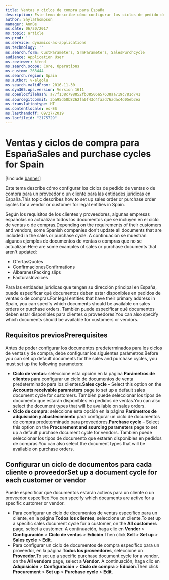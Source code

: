 ```yaml
---
title: Ventas y ciclos de compra para España
description: Este tema describe cómo configurar los ciclos de pedido de ventas o de compra para un proveedor o un cliente para las entidades jurídicas en España.
author: ShylaThompson
manager: AnnBe
ms.date: 06/20/2017
ms.topic: article
ms.prod: ''
ms.service: dynamics-ax-applications
ms.technology: ''
ms.search.form: CustParameters, SrmParameters, SalesPurchCycle
audience: Application User
ms.reviewer: kfend
ms.search.scope: Core, Operations
ms.custom: 263444
ms.search.region: Spain
ms.author: v-elgolu
ms.search.validFrom: 2016-11-30
ms.dyn365.ops.version: Version 1611
ms.openlocfilehash: a77f138c798852fb38506a57638aa719c781d741
ms.sourcegitcommit: 3ba95d50b8262fa0f43d4faad76adac4d05eb3ea
ms.translationtype: HT
ms.contentlocale: es-ES
ms.lasthandoff: 09/27/2019
ms.locfileid: "2175729"
---
```

# <a name="sales-and-purchase-cycles-for-spain"></a><span data-ttu-id="c2139-103">Ventas y ciclos de compra para España</span><span class="sxs-lookup"><span data-stu-id="c2139-103">Sales and purchase cycles for Spain</span></span>

[!include [banner](../includes/banner.md)]

<span data-ttu-id="c2139-104">Este tema describe cómo configurar los ciclos de pedido de ventas o de compra para un proveedor o un cliente para las entidades jurídicas en España.</span><span class="sxs-lookup"><span data-stu-id="c2139-104">This topic describes how to set up sales order or purchase order cycles for a vendor or customer for legal entities in Spain.</span></span>  

<span data-ttu-id="c2139-105">Según los requisitos de los clientes y proveedores, algunas empresas españolas no actualizan todos los documentos que se incluyen en el ciclo de ventas o de compras.</span><span class="sxs-lookup"><span data-stu-id="c2139-105">Depending on the requirements of their customers and vendors, some Spanish companies don't update all documents that are included in the sales or purchase cycle.</span></span> <span data-ttu-id="c2139-106">A continuación se muestran algunos ejemplos de documentos de ventas o compras que no se actualizan:</span><span class="sxs-lookup"><span data-stu-id="c2139-106">Here are some examples of sales or purchase documents that aren't updated:</span></span>

-   <span data-ttu-id="c2139-107">Ofertas</span><span class="sxs-lookup"><span data-stu-id="c2139-107">Quotes</span></span>
-   <span data-ttu-id="c2139-108">Confirmaciones</span><span class="sxs-lookup"><span data-stu-id="c2139-108">Confirmations</span></span>
-   <span data-ttu-id="c2139-109">Albaranes</span><span class="sxs-lookup"><span data-stu-id="c2139-109">Packing slips</span></span>
-   <span data-ttu-id="c2139-110">Facturas</span><span class="sxs-lookup"><span data-stu-id="c2139-110">Invoices</span></span>

<span data-ttu-id="c2139-111">Para las entidades jurídicas que tengan su dirección principal en España, puede especificar qué documentos deben estar disponibles en pedidos de ventas o de compras.</span><span class="sxs-lookup"><span data-stu-id="c2139-111">For legal entities that have their primary address in Spain, you can specify which documents should be available on sales orders or purchase orders.</span></span> <span data-ttu-id="c2139-112">También puede especificar qué documentos deben estar disponibles para clientes o proveedores.</span><span class="sxs-lookup"><span data-stu-id="c2139-112">You can also specify which documents should be available for customers or vendors.</span></span>

## <a name="prerequisites"></a><span data-ttu-id="c2139-113">Requisitos previos</span><span class="sxs-lookup"><span data-stu-id="c2139-113">Prerequisites</span></span>
<span data-ttu-id="c2139-114">Antes de poder configurar los documentos predeterminados para los ciclos de ventas y de compra, debe configurar los siguientes parámetros:</span><span class="sxs-lookup"><span data-stu-id="c2139-114">Before you can set up default documents for the sales and purchase cycles, you must set up the following parameters:</span></span>

-   <span data-ttu-id="c2139-115">**Ciclo de ventas**: seleccione esta opción en la página **Parámetros de clientes** para configurar un ciclo de documentos de venta predeterminado para los clientes.</span><span class="sxs-lookup"><span data-stu-id="c2139-115">**Sales cycle** – Select this option on the **Accounts receivable parameters** page to set up a default sales document cycle for customers.</span></span> <span data-ttu-id="c2139-116">También puede seleccionar los tipos de documento que estarán disponibles en pedidos de ventas.</span><span class="sxs-lookup"><span data-stu-id="c2139-116">You can also select the document types that will be available on sales orders.</span></span>
-   <span data-ttu-id="c2139-117">**Ciclo de compra**: seleccione esta opción en la página **Parámetros de adquisición y abastecimiento** para configurar un ciclo de documentos de compra predeterminado para proveedores.</span><span class="sxs-lookup"><span data-stu-id="c2139-117">**Purchase cycle** – Select this option on the **Procurement and sourcing parameters** page to set up a default purchase document cycle for vendors.</span></span> <span data-ttu-id="c2139-118">También puede seleccionar los tipos de documento que estarán disponibles en pedidos de compras.</span><span class="sxs-lookup"><span data-stu-id="c2139-118">You can also select the document types that will be available on purchase orders.</span></span>

## <a name="set-up-a-document-cycle-for-each-customer-or-vendor"></a><span data-ttu-id="c2139-119">Configurar un ciclo de documentos para cada cliente o proveedor</span><span class="sxs-lookup"><span data-stu-id="c2139-119">Set up a document cycle for each customer or vendor</span></span>
<span data-ttu-id="c2139-120">Puede especificar qué documentos estarán activos para un cliente o un proveedor específico.</span><span class="sxs-lookup"><span data-stu-id="c2139-120">You can specify which documents are active for a specific customer or vendor.</span></span>

-   <span data-ttu-id="c2139-121">Para configurar un ciclo de documentos de ventas específico para un cliente, en la página **Todos los clientes**, seleccione un cliente.</span><span class="sxs-lookup"><span data-stu-id="c2139-121">To set up a specific sales document cycle for a customer, on the **All customers** page, select a customer.</span></span> <span data-ttu-id="c2139-122">A continuación, haga clic en **Vender** &gt; **Configuración** &gt; **Ciclo de ventas** &gt; **Edición**.</span><span class="sxs-lookup"><span data-stu-id="c2139-122">Then click **Sell** &gt; **Set up** &gt; **Sales cycle** &gt; **Edit**.</span></span>
-   <span data-ttu-id="c2139-123">Para configurar un ciclo de documentos de compra específico para un proveedor, en la página **Todos los proveedores**, seleccione un **Proveedor**.</span><span class="sxs-lookup"><span data-stu-id="c2139-123">To set up a specific purchase document cycle for a vendor, on the **All vendors** page, select a **Vendor**.</span></span> <span data-ttu-id="c2139-124">A continuación, haga clic en **Adquisición** &gt; **Configuración** &gt; **Ciclo de compra** &gt; **Edición**.</span><span class="sxs-lookup"><span data-stu-id="c2139-124">Then click **Procurement** &gt; **Set up** &gt; **Purchase cycle** &gt; **Edit**.</span></span>




